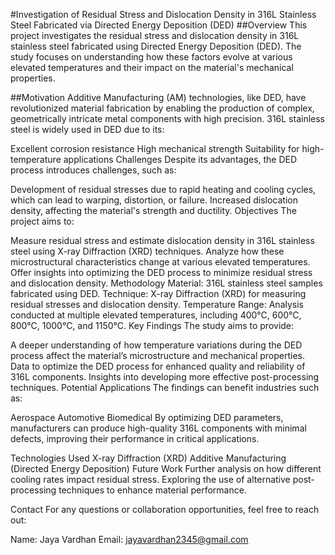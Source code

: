 #Investigation of Residual Stress and Dislocation Density in 316L Stainless Steel Fabricated via Directed Energy Deposition (DED)
##Overview
This project investigates the residual stress and dislocation density in 316L stainless steel fabricated using Directed Energy Deposition (DED). The study focuses on understanding how these factors evolve at various elevated temperatures and their impact on the material's mechanical properties.

##Motivation
Additive Manufacturing (AM) technologies, like DED, have revolutionized material fabrication by enabling the production of complex, geometrically intricate metal components with high precision. 316L stainless steel is widely used in DED due to its:

Excellent corrosion resistance
High mechanical strength
Suitability for high-temperature applications
Challenges
Despite its advantages, the DED process introduces challenges, such as:

Development of residual stresses due to rapid heating and cooling cycles, which can lead to warping, distortion, or failure.
Increased dislocation density, affecting the material's strength and ductility.
Objectives
The project aims to:

Measure residual stress and estimate dislocation density in 316L stainless steel using X-ray Diffraction (XRD) techniques.
Analyze how these microstructural characteristics change at various elevated temperatures.
Offer insights into optimizing the DED process to minimize residual stress and dislocation density.
Methodology
Material: 316L stainless steel samples fabricated using DED.
Technique: X-ray Diffraction (XRD) for measuring residual stresses and dislocation density.
Temperature Range: Analysis conducted at multiple elevated temperatures, including 400°C, 600°C, 800°C, 1000°C, and 1150°C.
Key Findings
The study aims to provide:

A deeper understanding of how temperature variations during the DED process affect the material’s microstructure and mechanical properties.
Data to optimize the DED process for enhanced quality and reliability of 316L components.
Insights into developing more effective post-processing techniques.
Potential Applications
The findings can benefit industries such as:

Aerospace
Automotive
Biomedical
By optimizing DED parameters, manufacturers can produce high-quality 316L components with minimal defects, improving their performance in critical applications.

Technologies Used
X-ray Diffraction (XRD)
Additive Manufacturing (Directed Energy Deposition)
Future Work
Further analysis on how different cooling rates impact residual stress.
Exploring the use of alternative post-processing techniques to enhance material performance.

Contact
For any questions or collaboration opportunities, feel free to reach out:

Name: Jaya Vardhan
Email: jayavardhan2345@gmail.com
